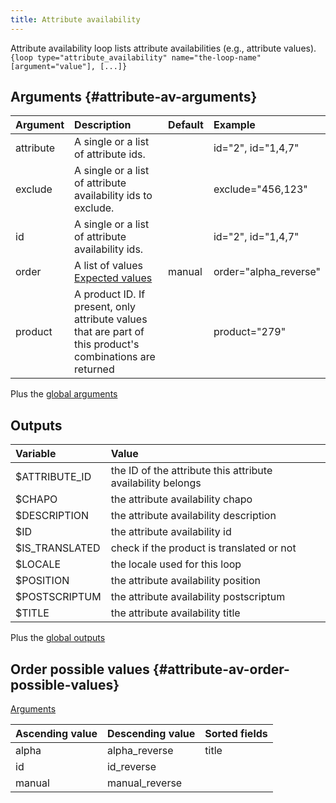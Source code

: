 ```yaml
---
title: Attribute availability
---
```


Attribute availability loop lists attribute availabilities (e.g., attribute values).  
`{loop type="attribute_availability" name="the-loop-name" [argument="value"], [...]}`

## Arguments {#attribute-av-arguments}

| Argument      | Description                                                                                               | Default | Example               |
| ------------- |:--------------------------------------------------------------------------------------------------------- | :------ | :-------------------- |
| attribute     | A single or a list of attribute ids.                                                                      |         | id="2", id="1,4,7"    |
| exclude       | A single or a list of attribute availability ids to exclude.                                              |         | exclude="456,123"     |
| id            | A single or a list of attribute availability ids.                                                         |         |  id="2", id="1,4,7"   |
| order         | A list of values <br/> [Expected values](#attribute-av-order-possible-values)                             | manual  | order="alpha_reverse" |
| product       | A product ID. If present, only attribute values that are part of this product's combinations are returned |         |  product="279"        |

Plus the [global arguments](./global_arguments)

## Outputs

| Variable       | Value                                                       |
| :------------  | :---------------------------------------------------------- |
| $ATTRIBUTE_ID  | the ID of the attribute this attribute availability belongs |
| $CHAPO         | the attribute availability chapo                            |
| $DESCRIPTION   | the attribute availability description                      |
| $ID            | the attribute availability id                               |
| $IS_TRANSLATED | check if the product is translated or not                   |
| $LOCALE        | the locale used for this loop                               |
| $POSITION      | the attribute availability position                         |
| $POSTSCRIPTUM  | the attribute availability postscriptum                     |
| $TITLE         | the attribute availability title                            |

Plus the [global outputs](./global_outputs)

## Order possible values {#attribute-av-order-possible-values}

[Arguments](#attribute-av-arguments)

| Ascending value | Descending value  | Sorted fields |
|-----------------|-------------------|:--------------|
| alpha           | alpha_reverse     | title         |
| id              | id_reverse        |               |
| manual          | manual_reverse    |               |
